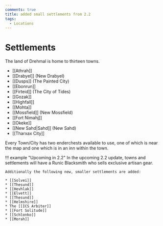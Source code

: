 ```yaml
---
comments: true
title: added small settlements from 2.2
tags:
  - Locations
---
```


# Settlements
The land of Drehmal is home to thirteen towns.

* [[Athrah]]
* [[Drabyel]] (New Drabyel)
* [[Dusps]] (The Painted City)
* [[Ebonrun]]
* [[Firteid]] (The City of Tides)
* [[Gozak]]
* [[Highfall]]
* [[Mohta]]
* [[Mossfield]] (New Mossfield)
* [[Fort Nimahj]]
* [[Okeke]]
* [[New Sahd|Sahd]] (New Sahd)
* [[Tharxax City]]

Every Town/City has two enderchests available to use, one of which is near the map and one which is in an inn within the town. 

!!! example "Upcoming in 2.2"
    In the upcoming 2.2 update, towns and settlements will have a Runic Blacksmith who sells exclusive artisan gear.
    
    Additionally the following new, smaller settlements are added:
    
    * [[Solvei]]
    * [[Thesund]]
    * [[Hevhlak]]
    * [[Elvett]]
    * [[Thesund]]
    * [[Helmshire]]
    * The [[ICS Arbiter]]
    * [[Fort Solitude]]
    * [[Schlonko]]
    * [[Morah]]


	
